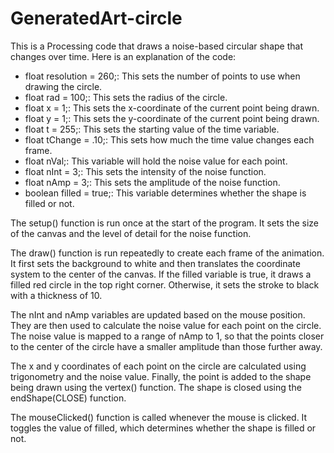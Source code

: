 # GeneratedArt-circle

This is a Processing code that draws a noise-based circular shape that changes over time. Here is an explanation of the code:

- float resolution = 260;: This sets the number of points to use when drawing the circle.
- float rad = 100;: This sets the radius of the circle.
- float x = 1;: This sets the x-coordinate of the current point being drawn.
- float y = 1;: This sets the y-coordinate of the current point being drawn.
- float t = 255;: This sets the starting value of the time variable.
- float tChange = .10;: This sets how much the time value changes each frame.
- float nVal;: This variable will hold the noise value for each point.
- float nInt = 3;: This sets the intensity of the noise function.
- float nAmp = 3;: This sets the amplitude of the noise function.
- boolean filled = true;: This variable determines whether the shape is filled or not.

The setup() function is run once at the start of the program. It sets the size of the canvas and the level of detail for the noise function.

The draw() function is run repeatedly to create each frame of the animation. It first sets the background to white and then translates the coordinate system to the center of the canvas. If the filled variable is true, it draws a filled red circle in the top right corner. Otherwise, it sets the stroke to black with a thickness of 10.

The nInt and nAmp variables are updated based on the mouse position. They are then used to calculate the noise value for each point on the circle. The noise value is mapped to a range of nAmp to 1, so that the points closer to the center of the circle have a smaller amplitude than those further away.

The x and y coordinates of each point on the circle are calculated using trigonometry and the noise value. Finally, the point is added to the shape being drawn using the vertex() function. The shape is closed using the endShape(CLOSE) function.

The mouseClicked() function is called whenever the mouse is clicked. It toggles the value of filled, which determines whether the shape is filled or not.
